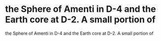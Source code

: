 # the Sphere of Amenti in D-4 and the Earth core at D-2. A small portion of

the Sphere of Amenti in D-4 and the Earth core at D-2. A small portion of